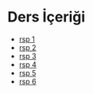 # Ders İçeriği

<!--Index-->

- [rsp 1](./rsp%201.pdf)
- [rsp 2](./rsp%202.pdf)
- [rsp 3](./rsp%203.pdf)
- [rsp 4](./rsp%204.pdf)
- [rsp 5](./rsp%205.pdf)
- [rsp 6](./rsp%206.pdf)

<!--Index-->
